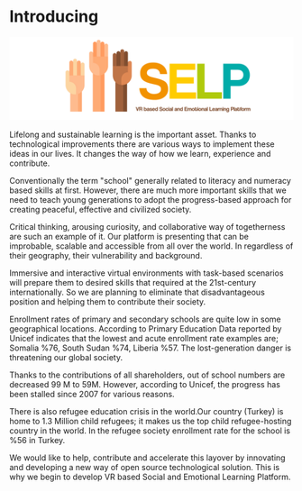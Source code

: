 # Introducing

<p align="left">
  <img src="https://github.com/retinas/selp/blob/master/Assets/Selpnew%402x.png" width="800">
</p>

Lifelong and sustainable learning is the important asset. Thanks to technological improvements there are various ways to implement these ideas in our lives. It changes the way of how we learn, experience and contribute.

Conventionally the term "school" generally related to literacy and numeracy based skills at first. However, there are much more important skills that we need to teach young generations to adopt the progress-based approach for creating peaceful, effective and civilized society.

Critical thinking, arousing curiosity, and collaborative way of togetherness are such an example of it.
Our platform is presenting that can be improbable, scalable and accessible from all over the world. In regardless of their geography, their vulnerability and background.

Immersive and interactive virtual environments with task-based scenarios will prepare them to desired skills that required at the 21st-century internationally. So we are planning to eliminate that disadvantageous position and helping them to contribute their society.

Enrollment rates of primary and secondary schools are quite low in some geographical locations. According to Primary Education Data reported by Unicef indicates that the lowest and acute enrollment rate examples are; Somalia %76, South Sudan %74, Liberia %57. The lost-generation danger is threatening our global society.

Thanks to the contributions of all shareholders, out of school numbers are decreased 99 M to 59M. However, according to Unicef, the progress has been stalled since 2007 for various reasons.

There is also refugee education crisis in the world.Our country (Turkey) is home to 1.3 Million child refugees; it makes us the top child refugee-hosting country in the world. In the refugee society enrollment rate for the school is %56 in Turkey.

We would like to help, contribute and accelerate this layover by innovating and developing a new way of open source technological solution. This is why we begin to develop VR based Social and Emotional Learning Platform.

